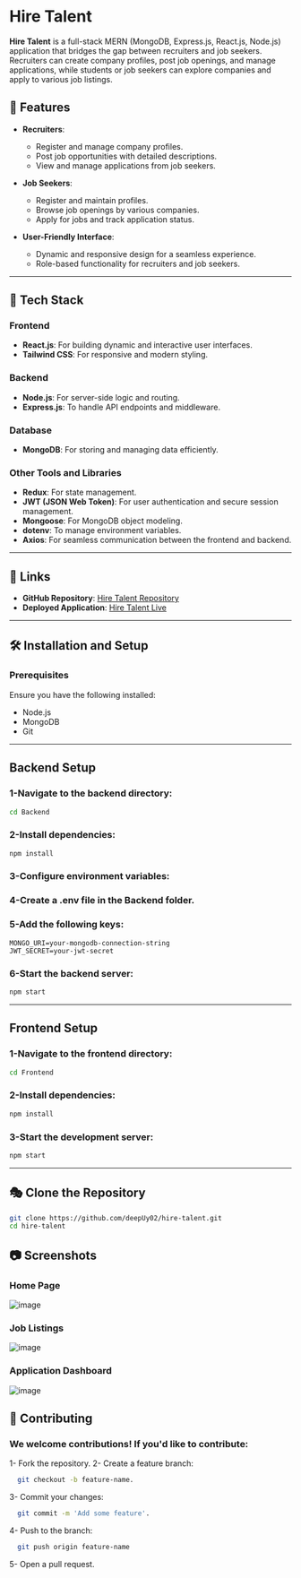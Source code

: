 # Hire Talent

**Hire Talent** is a full-stack MERN (MongoDB, Express.js, React.js, Node.js) application that bridges the gap between recruiters and job seekers. Recruiters can create company profiles, post job openings, and manage applications, while students or job seekers can explore companies and apply to various job listings.

## 🌟 Features
- **Recruiters**:
  - Register and manage company profiles.
  - Post job opportunities with detailed descriptions.
  - View and manage applications from job seekers.

- **Job Seekers**:
  - Register and maintain profiles.
  - Browse job openings by various companies.
  - Apply for jobs and track application status.

- **User-Friendly Interface**:
  - Dynamic and responsive design for a seamless experience.
  - Role-based functionality for recruiters and job seekers.

---

## 🚀 Tech Stack

### Frontend
- **React.js**: For building dynamic and interactive user interfaces.
- **Tailwind CSS**: For responsive and modern styling.

### Backend
- **Node.js**: For server-side logic and routing.
- **Express.js**: To handle API endpoints and middleware.

### Database
- **MongoDB**: For storing and managing data efficiently.

### Other Tools and Libraries
- **Redux**: For state management.
- **JWT (JSON Web Token)**: For user authentication and secure session management.
- **Mongoose**: For MongoDB object modeling.
- **dotenv**: To manage environment variables.
- **Axios**: For seamless communication between the frontend and backend.

---

## 🔗 Links

- **GitHub Repository**: [Hire Talent Repository](https://github.com/deepUy02/Hire_Talent)  
- **Deployed Application**: [Hire Talent Live](https://hire-talent.onrender.com)

---

## 🛠️ Installation and Setup

### Prerequisites
Ensure you have the following installed:
- Node.js
- MongoDB
- Git
- ---

## Backend Setup

### 1-Navigate to the backend directory:
   ```bash
   cd Backend
   ```
### 2-Install dependencies:
```bash
npm install
```
### 3-Configure environment variables:
### 4-Create a .env file in the Backend folder.
### 5-Add the following keys:
```PORT=8000
MONGO_URI=your-mongodb-connection-string
JWT_SECRET=your-jwt-secret
```
### 6-Start the backend server:
```bash
npm start
```
- ---
## Frontend Setup

### 1-Navigate to the frontend directory:
```bash
cd Frontend
```
### 2-Install dependencies:
```bash
npm install
```
### 3-Start the development server:
```bash
npm start
```
- ---
## 🎭 Clone the Repository
```bash
git clone https://github.com/deepUy02/hire-talent.git
cd hire-talent
```

## 📷 Screenshots
### Home Page
![image](https://github.com/user-attachments/assets/8c8aa549-2882-4ce5-af12-8eba75e7a007)

### Job Listings
![image](https://github.com/user-attachments/assets/660b9d4d-e3b6-4425-82d3-5f6d6440f562)

### Application Dashboard
![image](https://github.com/user-attachments/assets/e5368aeb-2a60-494c-9121-8ca56950c289)

## 🤝 Contributing
### We welcome contributions! If you'd like to contribute:
1- Fork the repository.
2- Create a feature branch: 
```bash
  git checkout -b feature-name.
```
3- Commit your changes: 
```bash
  git commit -m 'Add some feature'.
```
4- Push to the branch: 
```bash
  git push origin feature-name
```
5- Open a pull request.

